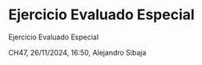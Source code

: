 # Ejercicio Evaluado Especial

Ejercicio Evaluado Especial

CH47, 26/11/2024, 16:50, Alejandro Sibaja